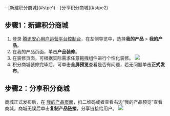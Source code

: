 <dx-steps>
- [新建积分商城](#stpe1)
- [分享积分商城](#stpe2)
</dx-steps>

## 步骤1：新建积分商城[](id:stpe1)
1. 登录 [腾讯安心用户运营平台控制台](https://console.cloud.tencent.com/smop/data/mallUser)，在左侧导览中，选择**我的产品** > **我的产品**。
2. 在我的产品页面，单击**产品装修**。
3. 在装修页面，可根据实际需求任意拖拽组件进行个性化装修。
![](https://qcloudimg.tencent-cloud.cn/raw/1bd276f7d83455dcb27ab37bf6da1871.png)
4. 积分商城装修完毕后，可单击**全屏预览**查看是否有问题，若无问题单击**正式发布**。


## 步骤2：分享积分商城[](id:stpe2)
商城正式发布后，在 [我的产品页面](https://console.cloud.tencent.com/smop/mall/mall_front_page)，扫二维码或者查看右边“我的产品预览”查看商城，商城无误后单击**复制产品链接**，分享链接给用户。
![](https://qcloudimg.tencent-cloud.cn/raw/209ea0cf2fd8dfd5182500408cc4f1f5.png)
